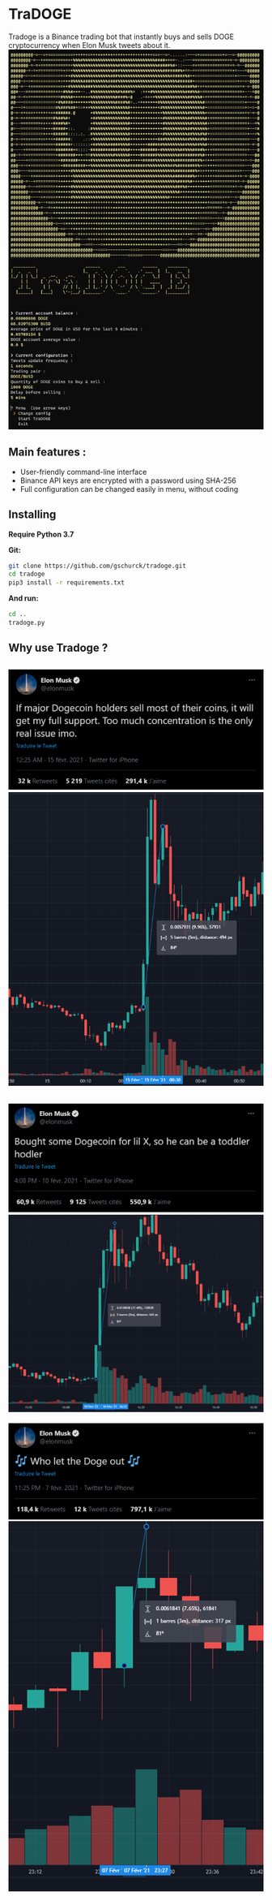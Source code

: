 # TraDOGE

Tradoge is a Binance trading bot that instantly buys and sells DOGE cryptocurrency when Elon Musk tweets about it.
![alt text](https://github.com/gschurck/tradoge/blob/media/tradoge.png?raw=true)
## Main features :

- User-friendly command-line interface
- Binance API keys are encrypted with a password using SHA-256
- Full configuration can be changed easily in menu, without coding

## Installing

**Require Python 3.7**

**Git:**
```bash
git clone https://github.com/gschurck/tradoge.git
cd tradoge
pip3 install -r requirements.txt
```
**And run:**
```bash
cd ..
tradoge.py
```

## Why use Tradoge ?

![alt text](https://github.com/gschurck/tradoge/blob/media/elon1.png?raw=true)
![alt text](https://github.com/gschurck/tradoge/blob/media/graph1.png?raw=true)
------
![alt text](https://github.com/gschurck/tradoge/blob/media/elon2.png?raw=true)
![alt text](https://github.com/gschurck/tradoge/blob/media/graph2.png?raw=true)
------
![alt text](https://github.com/gschurck/tradoge/blob/media/elon3.png?raw=true)
![alt text](https://github.com/gschurck/tradoge/blob/media/graph3.png?raw=true)
